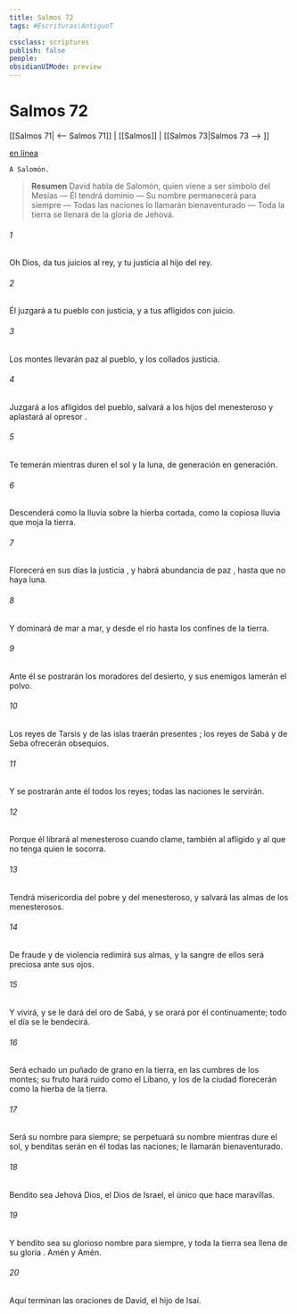 ```yaml
---
title: Salmos 72
tags: #Escrituras\AntiguoT

cssclass: scriptures
publish: false
people:
obsidianUIMode: preview
---
```


# Salmos 72
[[Salmos 71| <-- Salmos 71]] | [[Salmos]] | [[Salmos 73|Salmos 73 --> ]]

[en línea](https://churchofjesuschrist.org/study/scriptures/ot/ps/72?lang=spa)

```
A Salomón.
```

> __Resumen__
David habla de Salomón, quien viene a ser símbolo del Mesías — Él tendrá dominio — Su nombre permanecerá para siempre — Todas las naciones lo llamarán bienaventurado — Toda la tierra se llenará de la gloria de Jehová.

###### 1 
Oh Dios, da tus juicios al rey,
y tu justicia al hijo del rey.

###### 2 
Él 
juzgará
 a tu pueblo con justicia,
y a tus afligidos con juicio.

###### 3 
Los montes llevarán paz al pueblo,
y los collados justicia.

###### 4 
Juzgará a los afligidos del pueblo,
salvará a los hijos del menesteroso
y aplastará al 
opresor
.

###### 5 
Te temerán mientras duren el sol
y la luna, de generación en generación.

###### 6 
Descenderá como la lluvia sobre la hierba cortada,
como la copiosa lluvia que moja la tierra.

###### 7 
Florecerá en sus días la 
justicia
,
y habrá abundancia de 
paz
, hasta que no haya luna.

###### 8 
Y dominará de mar a mar,
y desde el río hasta los confines de la tierra.

###### 9 
Ante él se postrarán los moradores del desierto,
y sus enemigos lamerán el polvo.

###### 10 
Los reyes de Tarsis y de las islas 
traerán presentes
;
los reyes de Sabá y de Seba ofrecerán obsequios.

###### 11 
Y se postrarán ante él todos los reyes;
todas las naciones le servirán.

###### 12 
Porque él librará al menesteroso cuando clame,
también al afligido y al que no tenga quien le socorra.

###### 13 
Tendrá misericordia del pobre y del menesteroso,
y salvará las almas de los menesterosos.

###### 14 
De fraude y de violencia 
redimirá
 sus almas,
y la sangre de ellos será preciosa ante sus ojos.

###### 15 
Y vivirá, y se le dará del oro de Sabá,
y se orará por él continuamente;
todo el día se le bendecirá.

###### 16 
Será 
echado
 un puñado de grano en la tierra,
en las cumbres de los montes;
su fruto hará ruido como el Líbano,
y los de la ciudad florecerán como la hierba de la tierra.

###### 17 
Será su nombre para siempre;
se perpetuará su nombre mientras dure el sol,
y benditas serán en él todas las naciones;
le llamarán bienaventurado.

###### 18 
Bendito sea Jehová Dios, el Dios de Israel,
el único que hace maravillas.

###### 19 
Y bendito sea su glorioso nombre para siempre,
y toda la tierra 
sea
 llena de su 
gloria
.
Amén y Amén.

###### 20 
Aquí terminan las oraciones de David, el hijo de Isaí.

